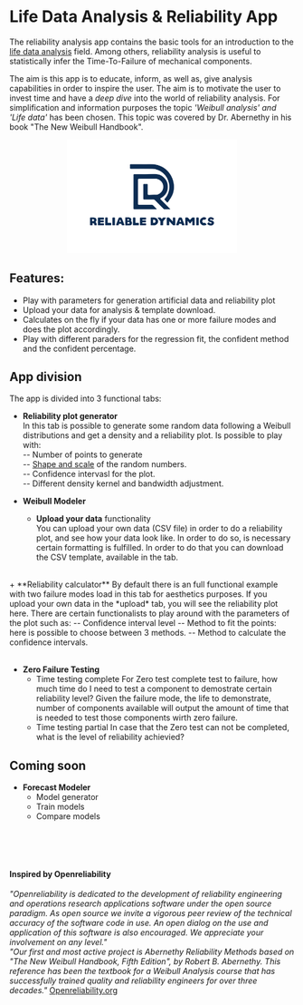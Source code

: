# Life Data Analysis & Reliability App


The reliability analysis app contains the basic tools for an introduction to the [life data analysis](http://www.weibull.com/basics/lifedata.htm) field.  Among others, reliability analysis is useful to statistically infer the Time-To-Failure of mechanical components.  
  
The aim is this app is to educate, inform, as well as, give analysis capabilities in order to inspire the user. The aim is to motivate the user to invest time and have a *deep dive* into the world of reliability analysis. For simplification and information purposes the topic *'Weibull analysis' and 'Life data'* has been chosen. This topic was covered by Dr. Abernethy in his book  "The New Weibull Handbook". 

<p align="center">
<a target="_blank" href="https://www.reliabledynamics.com"> 
<img src="../www/logo.png") width="300px" >
</a>
</p>


Features: 
--------
- Play with parameters for generation artificial data and reliability plot
- Upload your data for analysis & template download.
- Calculates on the fly if your data has one or more failure modes and does the plot accordingly. 
- Play with different paraders for the regression fit, the confident method and the confident percentage.


## App division
The app is divided into 3 functional tabs:

- **Reliability plot generator**  
In this tab is possible to generate some random data following a Weibull distributions and get a density and a reliability plot.  Is possible to play with:  
  -- Number of points to generate  
  -- [Shape and scale](https://en.wikipedia.org/wiki/Weibull_distribution) of the random numbers.  
  -- Confidence intervasl for the plot.  
  -- Different density kernel and bandwidth adjustment.  

- **Weibull Modeler**
    + **Upload your data** functionality  
You can upload your own data (CSV file) in order to do a reliability plot, and see how your data look like. In order to do so, is necessary certain formatting is fulfilled. In order to do that you can download the CSV template, available in the tab.  
<br>
    + **Reliability calculator**  
By default there is an full functional example with two failure modes load in this tab for aesthetics purposes. If you upload your own data in the *upload* tab, you will see the reliability plot here.  There are certain functionalists to play around with the parameters of the plot such as:  
 -- Confidence interval level  
 -- Method to fit the points: here is possible to choose between 3 methods.  
 -- Method to calculate the confidence intervals.  
<br><br>
  
- **Zero Failure Testing**
    + Time testing complete
    For Zero test complete test to failure, how much time do I need to test a component to demostrate certain reliability level? Given the failure mode, the life to demonstrate, number of components available will output the amount of time that is needed to test those components wirth zero failure.
    + Time testing partial
    In case that the Zero test can not be completed, what is the level of reliability achievied?  



## Coming soon    
- **Forecast Modeler**
    + Model generator
    + Train models
    + Compare models
 


<br><br><br>

#### Inspired by Openreliability 
*"Openreliability is dedicated to the development of reliability engineering and operations research applications software under the open source paradigm.*
*As open source we invite a vigorous peer review of the technical accuracy of the software code in use. An open dialog on the use and application of this software is also encouraged. We appreciate your involvement on any level."*  
*"Our first and most active project is Abernethy Reliability Methods based on "The New Weibull Handbook, Fifth Edition", by Robert B. Abernethy. This reference has been the textbook for a Weibull Analysis course that has successfully trained quality and reliability engineers for over three decades."* 
[Openreliability.org](http://www.openreliability.org/index.html)



